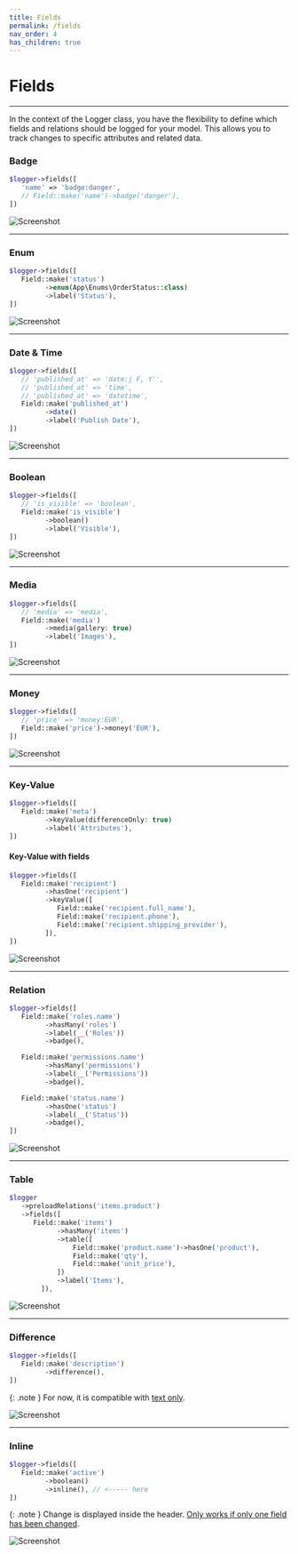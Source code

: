 ```yaml
---
title: Fields
permalink: /fields
nav_order: 4
has_children: true
---
```


# Fields

___

In the context of the Logger class, you have the flexibility to define which fields and relations should be logged for your model. This allows you to track changes to specific attributes and related data.


### Badge

```php
$logger->fields([
   'name' => 'badge:danger',
   // Field::make('name')->badge('danger'),
])
```

![Screenshot](./assets/images/badge-screenshot.png)

____

### Enum

```php
$logger->fields([
   Field::make('status')
         ->enum(App\Enums\OrderStatus::class)
         ->label('Status'),
])
```

![Screenshot](./assets/images/enum-screenshot.png)

____

### Date & Time

```php
$logger->fields([
   // 'published_at' => 'date:j F, Y'',
   // 'published_at' => 'time',
   // 'published_at' => 'datetime',
   Field::make('published_at')
         ->date()
         ->label('Publish Date'),
])
```

![Screenshot](./assets/images/datetime-screenshot.png)

____

### Boolean

```php
$logger->fields([
   // 'is_visible' => 'boolean',
   Field::make('is_visible')
         ->boolean()
         ->label('Visible'),
])
```

![Screenshot](./assets/images/boolean-screenshot.png)

____

### Media

```php
$logger->fields([
   // 'media' => 'media',
   Field::make('media')
         ->media(gallery: true)
         ->label('Images'),
])
```

![Screenshot](./assets/images/media-screenshot.png)

____

### Money

```php
$logger->fields([
   // 'price' => 'money:EUR',
   Field::make('price')->money('EUR'),
])
```

![Screenshot](./assets/images/money-screenshot.png)

____

### Key-Value

```php
$logger->fields([
   Field::make('meta')
         ->keyValue(differenceOnly: true)
         ->label('Attributes'),
])
```

 #### Key-Value with fields
```php
$logger->fields([
   Field::make('recipient')
         ->hasOne('recipient')
         ->keyValue([
            Field::make('recipient.full_name'),
            Field::make('recipient.phone'),
            Field::make('recipient.shipping_provider'),
         ]),
])
```

![Screenshot](./assets/images/key-value-screenshot.png)

____

### Relation

```php
$logger->fields([
   Field::make('roles.name')
         ->hasMany('roles')
         ->label(__('Roles'))
         ->badge(),

   Field::make('permissions.name')
         ->hasMany('permissions')
         ->label(__('Permissions'))
         ->badge(),

   Field::make('status.name')
         ->hasOne('status')
         ->label(__('Status'))
         ->badge(),
])
```

![Screenshot](./assets/images/relation-screenshot.png)

____

### Table

```php
$logger
   ->preloadRelations('items.product')
   ->fields([
      Field::make('items')
            ->hasMany('items')
            ->table([
                Field::make('product.name')->hasOne('product'),
                Field::make('qty'),
                Field::make('unit_price'),
            ])
            ->label('Items'),
        ]),
```

![Screenshot](./assets/images/table-screenshot.png)

____

### Difference

```php
$logger->fields([
   Field::make('description')
         ->difference(),
])
```

{: .note }
For now, it is compatible with <u>text only</u>.

![Screenshot](./assets/images/difference-screenshot.png)

____

### Inline

```php
$logger->fields([
   Field::make('active')
         ->boolean()
         ->inline(), // <----- here
])
```

{: .note }
Change is displayed inside the header. <u>Only works if only one field has been changed</u>.

![Screenshot](./assets/images/inline-screenshot.png)
